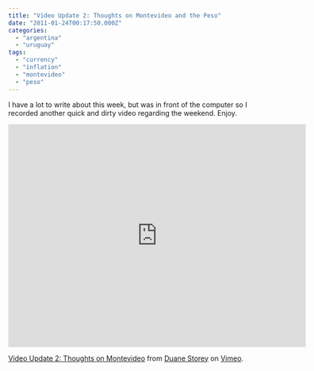 ```yaml
---
title: "Video Update 2: Thoughts on Montevideo and the Peso"
date: "2011-01-24T00:17:50.000Z"
categories: 
  - "argentina"
  - "uruguay"
tags: 
  - "currency"
  - "inflation"
  - "montevideo"
  - "peso"
---
```


I have a lot to write about this week, but was in front of the computer so I recorded another quick and dirty video regarding the weekend. Enjoy.

<iframe src="http://player.vimeo.com/video/19106387" width="600" height="450" frameborder="0"></iframe>

[Video Update 2: Thoughts on Montevideo](http://vimeo.com/19106387) from [Duane Storey](http://vimeo.com/user3170994) on [Vimeo](http://vimeo.com).
